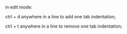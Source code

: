 in edit mode:

ctrl + d anywhere in a line to add one tab indentation;

ctrl + t anywhere in a line to remove one tab indentation;


